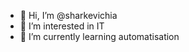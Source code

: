 - 👋 Hi, I’m @sharkevichia
- 👀 I’m interested in IT
- 🌱 I’m currently learning automatisation

<!---
sharkevichia/sharkevichia is a ✨ special ✨ repository because its `README.md` (this file) appears on your GitHub profile.
You can click the Preview link to take a look at your changes.
--->
